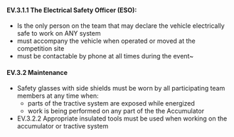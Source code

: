 #### EV.3.1.1 The Electrical Safety Officer (ESO):
- Is the only person on the team that may declare the vehicle electrically safe to work on ANY system
- must accompany the vehicle when operated or moved at the competition site
- must be contactable by phone at all times during the event~
#### EV.3.2 Maintenance
- Safety glasses with side shields must be worn by all participating team members at any time when:
	- parts of the tractive system are exposed while energized
	- work is being performed on any part of the the Accumulator
- EV.3.2.2 Appropriate insulated tools must be used when working on the accumulator or tractive system